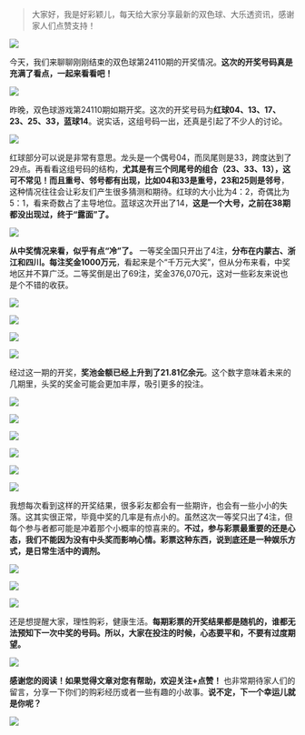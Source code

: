 > 大家好，我是好彩颖儿，每天给大家分享最新的双色球、大乐透资讯，感谢家人们点赞支持！


![](https://cdn.jsdelivr.net/gh/wangwenjie1314/PicCDN/2024-9-23/1727047448218-image.png)


今天，我们来聊聊刚刚结束的双色球第24110期的开奖情况。**这次的开奖号码真是充满了看点，一起来看看吧！**

![](https://cdn.jsdelivr.net/gh/wangwenjie1314/PicCDN/2024-9-23/1727047260424-image.png)


昨晚，双色球游戏第24110期如期开奖。这次的开奖号码为**红球04、13、17、23、25、33，蓝球14**。说实话，这组号码一出，还真是引起了不少人的讨论。


![](https://cdn.jsdelivr.net/gh/wangwenjie1314/PicCDN/2024-9-23/1727047705799-image.png)


红球部分可以说是非常有意思。龙头是一个偶号04，而凤尾则是33，跨度达到了29点。再看看这组号码的结构，**尤其是有三个同尾号的组合（23、33、13），这可不常见！而且重号、邻号都有出现，比如04和33是重号，23和25则是邻号**，这种情况往往会让彩友们产生很多猜测和期待。红球的大小比为4：2，奇偶比为5：1，看来奇数占了主导地位。蓝球这次开出了14，**这是一个大号，之前在38期都没出现过，终于“露面”了。**

![](https://cdn.jsdelivr.net/gh/wangwenjie1314/PicCDN/2024-9-23/1727047718539-image.png)


**从中奖情况来看，似乎有点“冷”了。** 一等奖全国只开出了4注，**分布在内蒙古、浙江和四川。每注奖金1000万元**，看起来是个“千万元大奖”，但从分布来看，中奖地区并不算广泛。二等奖倒是出了69注，奖金376,070元，这对一些彩友来说也是个不错的收获。

![](https://cdn.jsdelivr.net/gh/wangwenjie1314/PicCDN/2024-9-23/1727047201686-image.png)

![](https://cdn.jsdelivr.net/gh/wangwenjie1314/PicCDN/2024-9-23/1727047214616-image.png)


![](https://cdn.jsdelivr.net/gh/wangwenjie1314/PicCDN/2024-9-23/1727047225634-image.png)

![](https://cdn.jsdelivr.net/gh/wangwenjie1314/PicCDN/2024-9-23/1727047233499-image.png)

经过这一期的开奖，**奖池金额已经上升到了21.81亿余元**。这个数字意味着未来的几期里，头奖的奖金可能会更加丰厚，吸引更多的投注。


![](https://cdn.jsdelivr.net/gh/wangwenjie1314/PicCDN/2024-9-23/1727047244730-image.png)

![](https://cdn.jsdelivr.net/gh/wangwenjie1314/PicCDN/2024-9-23/1727047504194-image.png)


![](https://cdn.jsdelivr.net/gh/wangwenjie1314/PicCDN/2024-9-23/1727047511121-image.png)


![](https://cdn.jsdelivr.net/gh/wangwenjie1314/PicCDN/2024-9-23/1727047522958-image.png)


![](https://cdn.jsdelivr.net/gh/wangwenjie1314/PicCDN/2024-9-23/1727047532353-image.png)




![](https://cdn.jsdelivr.net/gh/wangwenjie1314/PicCDN/2024-9-23/1727047541659-image.png)


我想每次看到这样的开奖结果，很多彩友都会有一些期许，也会有一些小小的失落。这其实很正常，毕竟中奖的几率是有点小的。虽然这次一等奖只出了4注，但每个参与者都可能是冲着那个小概率的惊喜来的。**不过，参与彩票最重要的还是心态，我们不能因为没有中头奖而影响心情。彩票这种东西，说到底还是一种娱乐方式，是日常生活中的调剂。**


![](https://cdn.jsdelivr.net/gh/wangwenjie1314/PicCDN/2024-9-23/1727047552454-image.png)

![](https://cdn.jsdelivr.net/gh/wangwenjie1314/PicCDN/2024-9-23/1727047578695-image.png)


![](https://cdn.jsdelivr.net/gh/wangwenjie1314/PicCDN/2024-9-23/1727047588603-image.png)


还是想提醒大家，理性购彩，健康生活。**每期彩票的开奖结果都是随机的，谁都无法预知下一次中奖的号码。所以，大家在投注的时候，心态要平和，不要有过度期望。**


![](https://cdn.jsdelivr.net/gh/wangwenjie1314/PicCDN/2024-9-23/1727047639876-image.png)


**感谢您的阅读！如果觉得文章对您有帮助，欢迎关注+点赞！** 也非常期待家人们的留言，分享一下你们的购彩经历或者一些有趣的小故事。**说不定，下一个幸运儿就是你呢？**


![](https://cdn.jsdelivr.net/gh/wangwenjie1314/PicCDN/2024-9-23/1727047678929-image.png)









